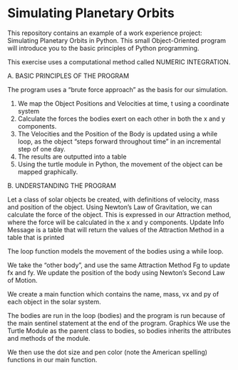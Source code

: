 # Simulating Planetary Orbits
This repository contains an example of a work experience project: Simulating Planetary Orbits in Python. This small Object-Oriented program will introduce you to the basic principles of Python programming. 

This exercise uses a computational method called NUMERIC INTEGRATION.

A.	BASIC PRINCIPLES OF THE PROGRAM 


The program uses a “brute force approach” as the basis for our simulation. 
1.	We map the Object Positions and Velocities at time, t using a coordinate system 
2.	Calculate the forces the bodies exert on each other in both the x and y components. 
3.	The Velocities and the Position of the Body is updated using a while loop, as the object “steps forward throughout time” in an incremental step of one day. 
4.	The results are outputted into a table 
5.	Using the turtle module in Python, the movement of the object can be mapped graphically. 

B.	UNDERSTANDING THE PROGRAM 

Let a class of solar objects be created, with definitions of velocity, mass and position of the object. 
Using Newton’s Law of Gravitation, we can calculate the force of the object. This is expressed in our Attraction method, where the force will be calculated in the x and y components.
Update Info Message is a table that will return the values of the Attraction Method in a table that is printed 

The loop function models the movement of the bodies using a while loop.

We take the “other body”, and use the same Attraction Method Fg to update fx and fy. We update the position of the body using Newton’s Second Law of Motion. 

We create a main function which contains the name, mass, vx and py of each object in the solar system. 

The bodies are run in the loop (bodies) and the program is run because of the main sentinel statement at the end of the program. 
Graphics
We use the Turtle Module as the parent class to bodies, so bodies inherits the attributes and methods of the module. 

We then use the dot size and pen color (note the American spelling) functions in our main function. 
